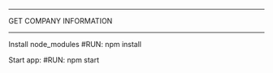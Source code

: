 *********************************************************************
GET COMPANY INFORMATION
*********************************************************************
Install node_modules
#RUN: npm install

Start app: 
#RUN: npm start
